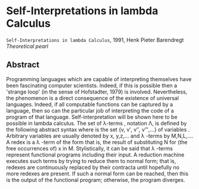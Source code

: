 # Self-Interpretations in lambda Calculus

`Self-Interpretations in lambda Calculus`, 1991, Henk Pieter Barendregt
*Theoretical pearl*

## Abstract

Programming languages which are capable of interpreting themselves have been fascinating computer scientists. Indeed, if this is possible then a 'strange loop' (in the sense of Hofstadter, 1979) is involved. Nevertheless, the phenomenon is a direct consequence of the existence of universal languages. Indeed, if all computable functions can be captured by a language, then so can the particular job of interpreting the code of a program of that language. Self-interpretation will be shown here to be possible in lambda calculus. The set of λ-terms , notation Λ, is defined by the following abstract syntax where is the set {v, v′, v″, v′″,…} of variables . Arbitrary variables are usually denoted by x, y,z,… and λ -terms by M,N,L,…. A redex is a λ -term of the form that is, the result of substituting N for (the free occurrences of) x in M. Stylistically, it can be said that λ -terms represent functional programs including their input. A reduction machine executes such terms by trying to reduce them to normal form; that is, redexes are continuously replaced by their contracta until hopefully no more redexes are present. If such a normal form can be reached, then this is the output of the functional program; otherwise, the program diverges.
